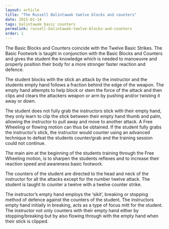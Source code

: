 ```yaml
---
layout: article
title: "The Russell Balintawak twelve blocks and counters"
date: 2015-01-14
tags: balintawak basic counters
permalink: russell-balintawak-twelve-blocks-and-counters
order: 1
---
```


The Basic Blocks and Counters coincide with the Twelve Basic Strikes. The Basic Footwork is taught in conjunction with the Basic Blocks and Counters and gives the student the knowledge which is needed to manoeuvre and properly position their body for a more stronger faster reaction and defence.

The student blocks with the stick an attack by the instructor and the students empty hand follows a fraction behind the edge of the weapon. The empty hand attempts to help block or stem the force of the attack and then clips and clears the attackers weapon or arm by pushing and/or twisting it away or down.

The student does not fully grab the instructors stick with their empty hand, they only learn to clip the stick between their empty hand thumb and palm, allowing the instructor to pull away and move to another attack. A Free Wheeling or flowing motion can thus be obtained. If the student fully grabs the instructor’s stick, the instructor would counter using an advanced technique to defeat the students counter/grab and the training session could not continue.

The main aim at the beginning of the students training through the Free Wheeling motion, is to sharpen the students reflexes and to increase their reaction speed and awareness basic footwork.

The counters of the student are directed to the head and neck of the instructor for all the attacks except for the number twelve attack. The student is taught to counter a twelve with a twelve counter strike.

The instructor’s empty hand employs the ‘sikit’, breaking or stopping method of defence against the counters of the student. The instructors empty hand initially in breaking, acts as a type of focus mitt for the student. The instructor not only counters with their empty hand either by stopping/breaking but by also flowing through with the empty hand when their stick is clipped.
